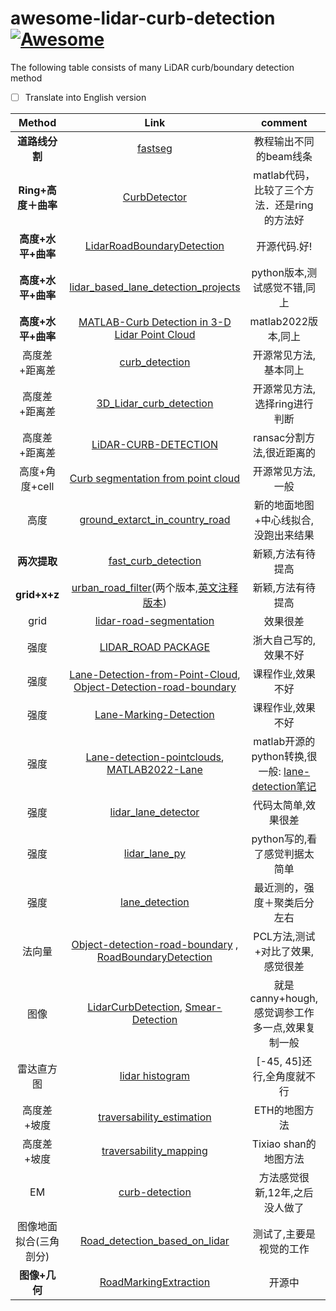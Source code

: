 # awesome-lidar-curb-detection [![Awesome](https://awesome.re/badge.svg)](https://awesome.re)

The following table consists of many LiDAR curb/boundary detection method




- [ ] Translate into English version
  
| Method | Link | comment | TODO |
| :------------------: | :-----------------: | :-----------------: |:-----------------: |
| **道路线分割** | [fastseg](https://github.com/shrijitsingh99/fastseg) | 教程输出不同的beam线条 | 测试 |
| **Ring+高度＋曲率** | [CurbDetector](https://github.com/DrGabor/CurbDetector) |matlab代码，比较了三个方法．还是ring的方法好 |　测试
| **高度+水平+曲率** | [LidarRoadBoundaryDetection](https://github.com/wangguojun2018/LidarRoadBoundaryDetection) | 开源代码.好! | 测试 |
| **高度+水平+曲率** | [lidar_based_lane_detection_projects](https://github.com/eriche2016/lidar_based_lane_detection_projects) | python版本,测试感觉不错,同上 | 测试 |
| **高度+水平+曲率** | [MATLAB-Curb Detection in 3-D Lidar Point Cloud](https://ww2.mathworks.cn/help/lidar/ug/curb-detection-in-lidar-point-cloud.html) | matlab2022版本,同上 | 测试 |
| 高度差+距离差 | [curb_detection](https://github.com/linyliny/curb_detection) | 开源常见方法,基本同上 | 测试 |
| 高度差+距离差 | [3D_Lidar_curb_detection](https://github.com/SohaibAl-emara/3D_Lidar_Curb_Detection) | 开源常见方法,选择ring进行判断 | 测试
| 高度差+距离差 | [LiDAR-CURB-DETECTION](https://github.com/bigbigpark/LiDAR-CURB-DETECTION) | ransac分割方法,很近距离的 | 测试 |
| 高度+角度+cell | [Curb segmentation from point cloud](https://github.com/Robator/road_curb_segmentation) | 开源常见方法,一般 | 测试 |
| 高度 | [ground_extarct_in_country_road](https://github.com/lzyplayer/ground_extarct_in_country_road) | 新的地面地图+中心线拟合,没跑出来结果 |测试 | 
| **两次提取** | [fast_curb_detection](https://github.com/hey2525/Road-boundary-edge-curb-detection) | 新颖,方法有待提高 | 测试 |
| **grid+x+z** | [urban_road_filter](https://github.com/jkk-research/urban_road_filter)(两个版本,[英文注释版本](https://github.com/jkk-research/urban_road_filter/tree/refactor))  | 新颖,方法有待提高 | 测试 |
| grid | [lidar-road-segmentation](https://github.com/Garrus007/lidar-road-segmentation) | 效果很差 |测试 | 
| 强度 | [LIDAR_ROAD PACKAGE](https://github.com/yunxdai/Intensity-based_Sidewalk_Segmentation) | 浙大自己写的,效果不好 | 测试 |
| 强度 | [Lane-Detection-from-Point-Cloud](https://github.com/jtpils/Lane-Detection-from-Point-Cloud), [Object-Detection-road-boundary](https://github.com/vatsalpatel2605/Object-Detection-in-Point-Cloud-Pole-lane-marking-road-boundary) | 课程作业,效果不好 | 测试 |
| 强度 |[Lane-Marking-Detection](https://github.com/Lukas-Justen/Lane-Marking-Detection) | 课程作业,效果不好 | 测试 |  
| 强度 | [Lane-detection-pointclouds](https://github.com/ashleetiw/Lane-detection-pointclouds), [MATLAB2022-Lane](https://ww2.mathworks.cn/help/lidar/ug/lane-detection-in-3d-lidar-point-cloud.html)   | matlab开源的python转换,很一般:  [lane-detection笔记](https://github.com/ashleetiw/portfolio/blob/65e59372bc8af9deb25aa8d8c39afb9ddd55eb09/_posts/2021-06-10-lane-detection.markdown)| 测试 |
| 强度 | [lidar_lane_detector](https://github.com/kwh950724/lidar_lane_detector) | 代码太简单,效果很差 | 测试 |    
| 强度 | [lidar_lane_py](https://github.com/hojun-Ch/lidar_lane_py) | python写的,看了感觉判据太简单 | 测试 |  
| 强度 | [lane_detection](https://github.com/hyunbeen99/lane_detection) | 最近测的，强度＋聚类后分左右 | 测试 |  
| 法向量 | [Object-detection-road-boundary](https://github.com/rzou15/Object-detection-in-Point-Cloud-road-boundary) , [RoadBoundaryDetection](https://github.com/dengyanbo/PointCloud_RoadBoundaryDetection)| PCL方法,测试+对比了效果,感觉很差 | 测试 | 
| 图像 | [LidarCurbDetection](https://github.com/michaely1113/LidarCurbDetection), [Smear-Detection](https://github.com/shashank918/Smear-Detection) | 就是canny+hough,感觉调参工作多一点,效果复制一般 | 测试 | 
| 雷达直方图 | [lidar histogram](https://github.com/azurity/lidar-hist) | [-45, 45]还行,全角度就不行 |测试 | 
| 高度差+坡度 | [traversability_estimation](https://github.com/leggedrobotics/traversability_estimation) | ETH的地图方法 |TODO | 
| 高度差+坡度 | [traversability_mapping](https://github.com/TixiaoShan/traversability_mapping) | Tixiao shan的地图方法 |TODO | 
| EM | [curb-detection](https://github.com/jmaye/curb-detection) | 方法感觉很新,12年,之后没人做了 | TODO | 
| 图像地面拟合(三角剖分) | [Road_detection_based_on_lidar](https://github.com/YanMinbit/Road_detection_based_on_lidar) | 测试了,主要是视觉的工作 |TODO | 
| **图像+几何** | [RoadMarkingExtraction](https://github.com/YuePanEdward/RoadMarkingExtraction)| 开源中| TODO | 
